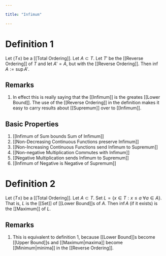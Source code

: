 ```yaml
---

title: "Infimum"

---
```

# Definition 1
Let $(T \leq)$ be a [[Total Ordering]]. Let $A \subset T$. Let $T'$ be the [[Reverse Ordering]] of $T$ and let $A' = A$, but with the [[Reverse Ordering]]. Then $\inf\limits A := \sup\limits A'$.

## Remarks
1. In effect this is really saying that the [[Infimum]] is the greates [[Lower Bound]]. The use of the [[Reverse Ordering]] in the definition makes it easy to carry results about [[Supremum]] over to [[Infimum]].

## Basic Properties
1. [[Infimum of Sum bounds Sum of Infimum]]
2. [[Non-Decreasing Continuous Functions preserve Infimum]]
3. [[Non-Increasing Continuous Functions send Infimum to Supremum]]
4. [[Non-negative Multiplication Commutes with Infimum]]
5. [[Negative Multiplication sends Infimum to Supremum]]
6. [[Infimum of Negative is Negative of Supremum]]


# Definition 2
Let $(T \leq)$ be a [[Total Ordering]]. Let $A \subset T$. Set $L = \{x \in T : x \leq a \text{ } \forall a \in A\}$. That is, $L$ is the [[Set]] of [[Lower Bound]]s of $A$. Then $\inf A$ (if it exists) is the [[Maximum]] of $L$.

## Remarks
1. This is equivalent to definition 1, because [[Lower Bound]]s become [[Upper Bound]]s and [[Maximum|maxima]] become [[Minimum|minima]] in the [[Reverse Ordering]].

